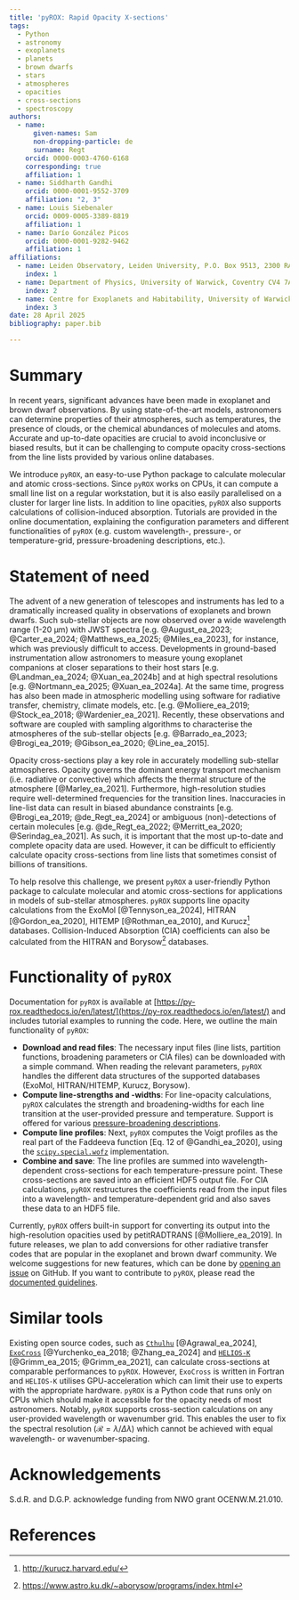 ```yaml
---
title: 'pyROX: Rapid Opacity X-sections'
tags:
  - Python
  - astronomy
  - exoplanets
  - planets
  - brown dwarfs
  - stars
  - atmospheres
  - opacities
  - cross-sections
  - spectroscopy
authors:
  - name:
      given-names: Sam
      non-dropping-particle: de
      surname: Regt
    orcid: 0000-0003-4760-6168
    corresponding: true
    affiliation: 1
  - name: Siddharth Gandhi
    orcid: 0000-0001-9552-3709
    affiliation: "2, 3"
  - name: Louis Siebenaler
    orcid: 0009-0005-3389-8819
    affiliation: 1
  - name: Darío González Picos
    orcid: 0000-0001-9282-9462
    affiliation: 1
affiliations:
  - name: Leiden Observatory, Leiden University, P.O. Box 9513, 2300 RA, Leiden, The Netherlands
    index: 1
  - name: Department of Physics, University of Warwick, Coventry CV4 7AL, UK
    index: 2
  - name: Centre for Exoplanets and Habitability, University of Warwick, Gibbet Hill Road, Coventry CV4 7AL, UK
    index: 3
date: 28 April 2025
bibliography: paper.bib

---
```


# Summary
In recent years, significant advances have been made in exoplanet and brown dwarf observations. By using state-of-the-art models, astronomers can determine properties of their atmospheres, such as temperatures, the presence of clouds, or the chemical abundances of molecules and atoms. Accurate and up-to-date opacities are crucial to avoid inconclusive or biased results, but it can be challenging to compute opacity cross-sections from the line lists provided by various online databases. 

We introduce `pyROX`, an easy-to-use Python package to calculate molecular and atomic cross-sections. Since `pyROX` works on CPUs, it can compute a small line list on a regular workstation, but it is also easily parallelised on a cluster for larger line lists. In addition to line opacities, `pyROX` also supports calculations of collision-induced absorption. Tutorials are provided in the online documentation, explaining the configuration parameters and different functionalities of `pyROX` (e.g. custom wavelength-, pressure-, or temperature-grid, pressure-broadening descriptions, etc.). 


# Statement of need
The advent of a new generation of telescopes and instruments has led to a dramatically increased quality in observations of exoplanets and brown dwarfs. Such sub-stellar objects are now observed over a wide wavelength range (1-20 µm) with JWST spectra [e.g. @August_ea_2023; @Carter_ea_2024; @Matthews_ea_2025; @Miles_ea_2023], for instance, which was previously difficult to access. Developments in ground-based instrumentation allow astronomers to measure young exoplanet companions at closer separations to their host stars [e.g. @Landman_ea_2024; @Xuan_ea_2024b] and at high spectral resolutions [e.g. @Nortmann_ea_2025; @Xuan_ea_2024a]. At the same time, progress has also been made in atmospheric modelling using software for radiative transfer, chemistry, climate models, etc. [e.g. @Molliere_ea_2019; @Stock_ea_2018; @Wardenier_ea_2021]. Recently, these observations and software are coupled with sampling algorithms to characterise the atmospheres of the sub-stellar objects [e.g. @Barrado_ea_2023; @Brogi_ea_2019; @Gibson_ea_2020; @Line_ea_2015]. 

Opacity cross-sections play a key role in accurately modelling sub-stellar atmospheres. Opacity governs the dominant energy transport mechanism (i.e. radiative or convective) which affects the thermal structure of the atmosphere [@Marley_ea_2021]. <!-- Explain how/when this can be an issue --> Furthermore, high-resolution studies require well-determined frequencies for the transition lines. Inaccuracies in line-list data can result in biased abundance constraints [e.g. @Brogi_ea_2019; @de_Regt_ea_2024] or ambiguous (non)-detections of certain molecules [e.g. @de_Regt_ea_2022; @Merritt_ea_2020; @Serindag_ea_2021]. As such, it is important that the most up-to-date and complete opacity data are used. However, it can be difficult to efficiently calculate opacity cross-sections from line lists that sometimes consist of billions of transitions. 

To help resolve this challenge, we present `pyROX` a user-friendly Python package to calculate molecular and atomic cross-sections for applications in models of sub-stellar atmospheres. `pyROX` supports line opacity calculations from the ExoMol [@Tennyson_ea_2024], HITRAN [@Gordon_ea_2020], HITEMP [@Rothman_ea_2010], and Kurucz[^1] databases. Collision-Induced Absorption (CIA) coefficients can also be calculated from the HITRAN and Borysow[^2] databases.

[^1]: http://kurucz.harvard.edu/
[^2]: https://www.astro.ku.dk/~aborysow/programs/index.html

<!-- Work pyROX or a predecessor has already been used for? [@Gonzales_Picos_ea_2024?; @Siebenaler_ea_2025; @de_Regt_ea_2025] -->


# Functionality of `pyROX`
Documentation for `pyROX` is available at [https://py-rox.readthedocs.io/en/latest/](https://py-rox.readthedocs.io/en/latest/) and includes tutorial examples to running the code. Here, we outline the main functionality of `pyROX`:

- **Download and read files**: The necessary input files (line lists, partition functions, broadening parameters or CIA files) can be downloaded with a simple command. When reading the relevant parameters, `pyROX` handles the different data structures of the supported databases (ExoMol, HITRAN/HITEMP, Kurucz, Borysow). 
- **Compute line-strengths and -widths**: For line-opacity calculations, `pyROX` calculates the strength and broadening-widths for each line transition at the user-provided pressure and temperature. Support is offered for various [pressure-broadening descriptions](https://py-rox.readthedocs.io/en/latest/notebooks/pressure_broadening.html).
- **Compute line profiles**: Next, `pyROX` computes the Voigt profiles as the real part of the Faddeeva function [Eq. 12 of @Gandhi_ea_2020], using the [`scipy.special.wofz`](https://docs.scipy.org/doc/scipy/reference/generated/scipy.special.wofz.html) implementation. 
- **Combine and save**: The line profiles are summed into wavelength-dependent cross-sections for each temperature-pressure point. These cross-sections are saved into an efficient HDF5 output file. For CIA calculations, `pyROX` restructures the coefficients read from the input files into a wavelength- and temperature-dependent grid and also saves these data to an HDF5 file.

Currently, `pyROX` offers built-in support for converting its output into the high-resolution opacities used by petitRADTRANS [@Molliere_ea_2019]. In future releases, we plan to add conversions for other radiative transfer codes that are popular in the exoplanet and brown dwarf community. We welcome suggestions for new features, which can be done by [opening an issue](https://github.com/samderegt/pyROX/issues) on GitHub. If you want to contribute to `pyROX`, please read the [documented guidelines](https://py-rox.readthedocs.io/en/latest/contributing.html).


# Similar tools
Existing open source codes, such as [`Cthulhu`](https://github.com/MartianColonist/Cthulhu) [@Agrawal_ea_2024], [`ExoCross`](https://github.com/Trovemaster/exocross) [@Yurchenko_ea_2018; @Zhang_ea_2024] and [`HELIOS-K`](https://github.com/exoclime/HELIOS-K) [@Grimm_ea_2015; @Grimm_ea_2021], can calculate cross-sections at comparable performances to `pyROX`. However, `ExoCross` is written in Fortran and `HELIOS-K` utilises GPU-acceleration which can limit their use to experts with the appropriate hardware. `pyROX` is a Python code that runs only on CPUs which should make it accessible for the opacity needs of most astronomers. Notably, `pyROX` supports cross-section calculations on any user-provided wavelength or wavenumber grid. This enables the user to fix the spectral resolution ($\mathcal{R}=\lambda/\Delta\lambda$) which cannot be achieved with equal wavelength- or wavenumber-spacing.

<!-- 
# Citations
...
 -->

# Acknowledgements
S.d.R. and D.G.P. acknowledge funding from NWO grant OCENW.M.21.010.

# References

<!-- Summary: Has a clear description of the high-level functionality and purpose of the software for a diverse, non-specialist audience been provided? -->
<!-- A statement of need: Does the paper have a section titled ‘Statement of need’ that clearly states what problems the software is designed to solve, who the target audience is, and its relation to other work? -->
<!-- State of the field: Do the authors describe how this software compares to other commonly-used packages? -->
<!-- Mention (if applicable) a representative set of past or ongoing research projects using the software and recent scholarly publications enabled by it. -->
